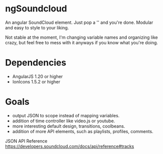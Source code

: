 ngSoundcloud
===
An angular SoundCloud element. Just pop a '<ng-soundcloud track="yourtrack">' and you're done. Modular and easy to style to your liking. 

Not stable at the moment, I'm changing variable names and organizing like crazy, but feel free to mess with it anyways if you know what you're doing. 

Dependencies
===
 - AngularJS 1.20 or higher
 - IonIcons 1.5.2 or higher

Goals
===
 - output JSON to scope instead of mapping variables.
 - addition of time controller like video.js or youtube.
 - more interesting default design, transitions, coolbeans.
 - addition of more API elements, such as playlists, profiles, comments. 

JSON API Reference
https://developers.soundcloud.com/docs/api/reference#tracks
